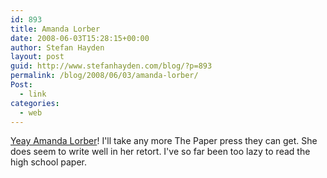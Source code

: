 ```yaml
---
id: 893
title: Amanda Lorber
date: 2008-06-03T15:28:15+00:00
author: Stefan Hayden
layout: post
guid: http://www.stefanhayden.com/blog/?p=893
permalink: /blog/2008/06/03/amanda-lorber/
Post:
  - link
categories:
  - web
---
```

<a href="http://nymag.com/daily/intel/2008/06/youll_never_work_in_this_town.html">Yeay Amanda Lorber</a>! I'll take any more The Paper press they can get. She does seem to write well in her retort. I've so far been too lazy to read the high school paper.

